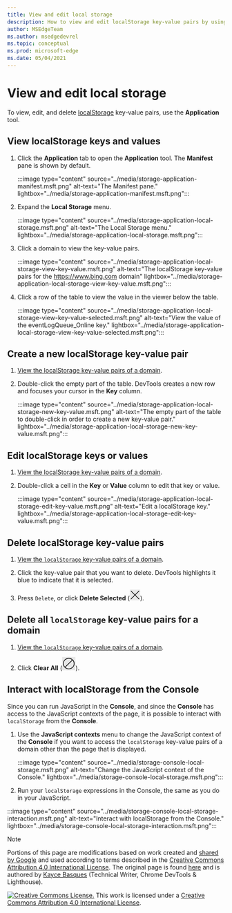 ```yaml
---
title: View and edit local storage
description: How to view and edit localStorage key-value pairs by using the Local Storage pane and the Console.
author: MSEdgeTeam
ms.author: msedgedevrel
ms.topic: conceptual
ms.prod: microsoft-edge
ms.date: 05/04/2021
---
```

<!-- Copyright Kayce Basques

   Licensed under the Apache License, Version 2.0 (the "License");
   you may not use this file except in compliance with the License.
   You may obtain a copy of the License at

       https://www.apache.org/licenses/LICENSE-2.0

   Unless required by applicable law or agreed to in writing, software
   distributed under the License is distributed on an "AS IS" BASIS,
   WITHOUT WARRANTIES OR CONDITIONS OF ANY KIND, either express or implied.
   See the License for the specific language governing permissions and
   limitations under the License.  -->
# View and edit local storage

To view, edit, and delete [localStorage](https://developer.mozilla.org/docs/Web/API/Window/localStorage) key-value pairs, use the **Application** tool.


<!-- ====================================================================== -->
## View localStorage keys and values

1. Click the **Application** tab to open the **Application** tool.  The **Manifest** pane is shown by default.

   :::image type="content" source="../media/storage-application-manifest.msft.png" alt-text="The Manifest pane." lightbox="../media/storage-application-manifest.msft.png":::

1. Expand the **Local Storage** menu.

   :::image type="content" source="../media/storage-application-local-storage.msft.png" alt-text="The Local Storage menu." lightbox="../media/storage-application-local-storage.msft.png":::

1. Click a domain to view the key-value pairs.

   :::image type="content" source="../media/storage-application-local-storage-view-key-value.msft.png" alt-text="The localStorage key-value pairs for the https://www.bing.com domain" lightbox="../media/storage-application-local-storage-view-key-value.msft.png":::

1. Click a row of the table to view the value in the viewer below the table.

   :::image type="content" source="../media/storage-application-local-storage-view-key-value-selected.msft.png" alt-text="View the value of the eventLogQueue_Online key." lightbox="../media/storage-application-local-storage-view-key-value-selected.msft.png":::


<!-- ====================================================================== -->
## Create a new localStorage key-value pair

1. [View the localStorage key-value pairs of a domain](#view-localstorage-keys-and-values).

1. Double-click the empty part of the table.  DevTools creates a new row and focuses your cursor in the **Key** column.

   :::image type="content" source="../media/storage-application-local-storage-new-key-value.msft.png" alt-text="The empty part of the table to double-click in order to create a new key-value pair." lightbox="../media/storage-application-local-storage-new-key-value.msft.png":::


<!-- ====================================================================== -->
## Edit localStorage keys or values

1. [View the localStorage key-value pairs of a domain](#view-localstorage-keys-and-values).

1. Double-click a cell in the **Key** or **Value** column to edit that key or value.

   :::image type="content" source="../media/storage-application-local-storage-edit-key-value.msft.png" alt-text="Edit a localStorage key." lightbox="../media/storage-application-local-storage-edit-key-value.msft.png":::


<!-- ====================================================================== -->
## Delete localStorage key-value pairs

1. [View the `localStorage` key-value pairs of a domain](#view-localstorage-keys-and-values).

1. Click the key-value pair that you want to delete.  DevTools highlights it blue to indicate that it is selected.

1. Press `Delete`, or click **Delete Selected** (![Delete Selected.](../media/delete-icon.msft.png)).


<!-- ====================================================================== -->
## Delete all `localStorage` key-value pairs for a domain

1. [View the `localStorage` key-value pairs of a domain](#view-localstorage-keys-and-values).

1. Click **Clear All** (![Clear All.](../media/clear-icon.msft.png)).


<!-- ====================================================================== -->
## Interact with localStorage from the Console

Since you can run JavaScript in the **Console**, and since the **Console** has access to the JavaScript contexts of the page, it is possible to interact with `localStorage` from the **Console**.

1. Use the **JavaScript contexts** menu to change the JavaScript context of the **Console** if you want to access the `localStorage` key-value pairs of a domain other than the page that is displayed.

   :::image type="content" source="../media/storage-console-local-storage.msft.png" alt-text="Change the JavaScript context of the Console." lightbox="../media/storage-console-local-storage.msft.png":::

1. Run your `localStorage` expressions in the Console, the same as you do in your JavaScript.

:::image type="content" source="../media/storage-console-local-storage-interaction.msft.png" alt-text="Interact with localStorage from the Console." lightbox="../media/storage-console-local-storage-interaction.msft.png":::


<!-- ====================================================================== -->
> [!NOTE]
> Portions of this page are modifications based on work created and [shared by Google](https://developers.google.com/terms/site-policies) and used according to terms described in the [Creative Commons Attribution 4.0 International License](https://creativecommons.org/licenses/by/4.0).
> The original page is found [here](https://developers.google.com/web/tools/chrome-devtools/storage/localstorage) and is authored by [Kayce Basques](https://developers.google.com/web/resources/contributors#kayce-basques) (Technical Writer, Chrome DevTools \& Lighthouse).

[![Creative Commons License.](https://i.creativecommons.org/l/by/4.0/88x31.png)](https://creativecommons.org/licenses/by/4.0)
This work is licensed under a [Creative Commons Attribution 4.0 International License](https://creativecommons.org/licenses/by/4.0).
